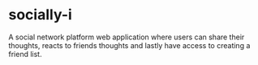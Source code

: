 # socially-i
A social network platform web application where users can share their thoughts, reacts to friends thoughts and lastly have access to creating a friend list.
